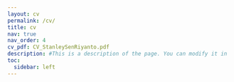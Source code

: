 ```yaml
---
layout: cv
permalink: /cv/
title: cv
nav: true
nav_order: 4
cv_pdf: CV_StanleySenRiyanto.pdf
description: #This is a description of the page. You can modify it in 'pages/_cv.md'. You can also change or remove the top pdf download button.
toc:
  sidebar: left
---
```



